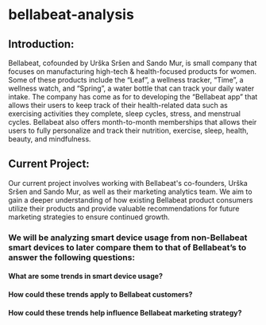 # bellabeat-analysis

## Introduction:
Bellabeat, cofounded by Urška Sršen and Sando Mur, is small company that focuses on manufacturing high-tech & health-focused products for women. 
Some of these products include the “Leaf”, a wellness tracker, “Time”, a wellness watch, and “Spring”, a water bottle that can track your daily water intake.
The company has come as for to developing the “Bellabeat app” that allows their users to keep track of their health-related data such as exercising activities they complete,
sleep cycles, stress, and menstrual cycles. Bellabeat also offers month-to-month memberships that allows their users to fully personalize and track their nutrition, exercise,
sleep, health, beauty, and mindfulness.



## Current Project:
Our current project involves working with Bellabeat's co-founders, Urška Sršen and Sando Mur, as well as their marketing analytics team. We aim to gain a deeper understanding of how existing Bellabeat product consumers utilize their products and provide valuable recommendations for future marketing strategies to ensure continued growth.




### We will be analyzing smart device usage from non-Bellabeat smart devices to later compare them to that of Bellabeat’s to answer the following questions:

#### What are some trends in smart device usage?

#### How could these trends apply to Bellabeat customers?

#### How could these trends help influence Bellabeat marketing strategy?
